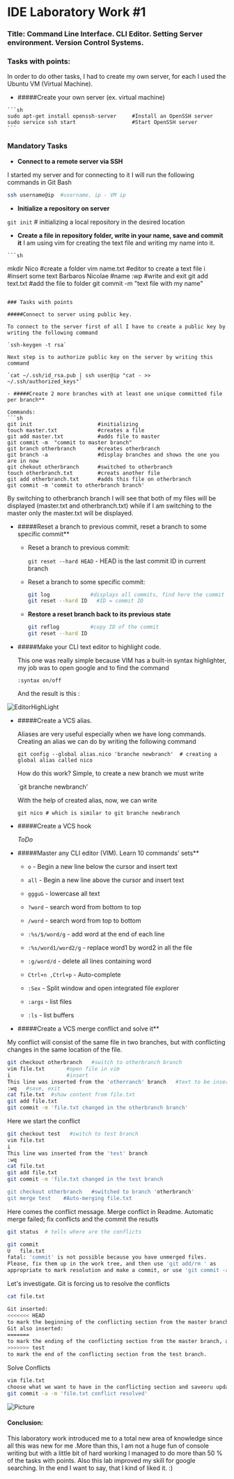# IDE Laboratory Work #1

### Title: Command Line Interface. CLI Editor. Setting Server environment. Version Control Systems.

### Tasks with points:

In order to do other tasks, I had to create my own server, for each I used the Ubuntu VM (Virtual Machine).

   - #####Create your own server (ex. virtual machine)

    ```sh
    sudo apt-get install openssh-server     #Install an OpenSSH server
    sudo service ssh start                  #Start OpenSSH server
    ```


### Mandatory Tasks
   - **Connect to a remote server via SSH**

  I started my server and for connecting to it I will run the following commands in Git Bash

  ```sh
  ssh username@ip  #username, ip - VM ip 
  ```

   - **Initialize a repository on server**
   
  `git init`   # initializing a local repository in the desired location
   - **Create a file in repository folder, write in your name, save and commit it**
  I am using vim for creating the text file and writing my name into it.

    ```sh
   mkdir Nico                    #create a folder
   vim name.txt                  #editor to create a text file
   i                             #insert some text
   Barbaros Nicolae              #name
   :wp                           #write and exit
   git add text.txt              #add the file to folder
   git commit -m "text file with my name"
   ```

### Tasks with points

#####Connect to server using public key.
   
To connect to the server first of all I have to create a public key by writing the following command

`ssh-keygen -t rsa` 

Next step is to authorize public key on the server by writing this command

`cat ~/.ssh/id_rsa.pub | ssh user@ip "cat - >> ~/.ssh/authorized_keys"`

- #####Create 2 more branches with at least one unique committed file per branch**

   Commands:
  ```sh
  git init                     #initializing
  touch master.txt             #creates a file    
  git add master.txt           #adds file to master
  git commit -m  "commit to master branch"
  git branch otherbranch       #creates otherbranch
  git branch -a                #display branches and shows the one you are in now
  git chekout otherbranch      #switched to otherbranch
  touch otherbranch.txt        #creats another file
  git add otherbranch.txt      #adds this file on otherbranch
  git commit -m 'commit to otherbranch branch'
  ```
  By switching to otherbranch branch I will see that both of my files will be displayed (master.txt and otherbranch.txt) while if I am switching to the master only the master.txt will be displayed.

  
- #####Reset a branch to previous commit, reset a branch to some specific commit**

     - Reset a branch to previous commit:

       `git reset --hard HEAD`   - HEAD is the last commit ID in  current branch

     - Reset a branch to some specific commit:

       ```sh
       git log             #displays all commits, find here the commit to reset
       git reset --hard ID   #ID = commit ID
       ```
   - **Restore a reset branch back to its previous state**
      ```sh
      git reflog          #copy ID of the commit
      git reset --hard ID
      ```

- #####Make your CLI text editor to highlight code.
   
    This one was really simple because  VIM has a built-in syntax highlighter, my job was to open google and to find the command
    
    `:syntax on/off` 
    
    And the result is this :

![EditorHighLight](https://raw.githubusercontent.com/TUM-FAF/FAF-121-Barbaros-Nicolae/master/IDE/Lab%231/EditorHighLight.png)

- #####Create a VCS alias.

  Aliases are very useful especially when we have long commands. Creating an alias we can do by writing the following command

  `git config --global alias.nico 'branche newbranch'  # creating a global alias called nico`

  How do this work? Simple, to create a new branch we must write 
  
  `git branche newbranch'

  With the help of created alias, now, we can write 
  
  `git nico # which is similar to git branche newbranch `

- #####Create a VCS hook 

   _ToDo_

- #####Master any CLI editor (VIM). Learn 10 commands' sets**
       
    - `o` - Begin a new line below the cursor and insert text

    - `all` - Begin a new line above the cursor and insert text

    - `ggguG` - lowercase all text

    - `?word` - search word from bottom to top

    - `/word` - search word from top to bottom

    - `:%s/$/word/g` - add word at the end of each line

    - `:%s/word1/word2/g` - replace word1  by word2 in all  the file

    - `:g/word/d`  - delete all lines containing word

    - `Ctrl+n ,Ctrl+p` - Auto-complete

    - `:Sex` - Split window and open integrated file explorer

    - `:args` - list files

    - `:ls` - list buffers


- #####Create a VCS merge conflict and solve it**
   
 My conflict will consist of the same file in two branches, but with conflicting changes in the same location of the file.

```sh
git checkout otherbranch   #switch to otherbranch branch
vim file.txt       #open file in vim
i                  #insert
This line was inserted from the 'otherranch' branch   #text to be inserted
:wq   #save, exit
cat file.txt  #show content from file.txt
git add file.txt 
git commit -m 'file.txt changed in the otherbranch branch'
```
Here we start the conflict

```sh
git checkout test   #switch to test branch
vim file.txt 
i
This line was inserted from the 'test' branch
:wq
cat file.txt
git add file.txt
git commit -m 'file.txt changed in the test branch

git checkout otherbranch   #switched to branch 'otherbranch'
git merge test    #Auto-merging file.txt 
```
Here comes the conflict message. Merge conflict in Readme. Automatic merge failed; fix conflicts and the commit the resutls

```sh
git status  # tells where are the conflicts

git commit
U   file.txt
fatal: 'commit' is not possible because you have unmerged files.
Please, fix them up in the work tree, and then use 'git add/rm ' as
appropriate to mark resolution and make a commit, or use 'git commit -a'.

```
Let's investigate. Git is forcing us to resolve the conflicts
```sh
cat file.txt

Git inserted:
<<<<<<< HEAD
to mark the beginning of the conflicting section from the master branch (where the HEAD reference is pointing).
Git also inserted:
=======
to mark the ending of the conflicting section from the master branch, and inserted:
>>>>>>> test
to mark the end of the conflicting section from the test branch.
```
Solve Conflicts
```sh
vim file.txt  
choose what we want to have in the conflicting section and saveoru updated version
git commit -a -m 'file.txt conflict resolved'
```
![Picture](https://raw.githubusercontent.com/TUM-FAF/FAF-121-Barbaros-Nicolae/master/IDE/Lab%231/Conflict%20Resolved.png)
#### Conclusion:
 
 This laboratory work introduced me to a total new area of knowledge since all this was new for me .More than this, I am not a huge fun of console writing but with a little bit of hard working I managed to do more than 50 % of the tasks with points. Also this lab improved my skill for google searching.
 In the end I want to say, that I kind of liked it. :)
